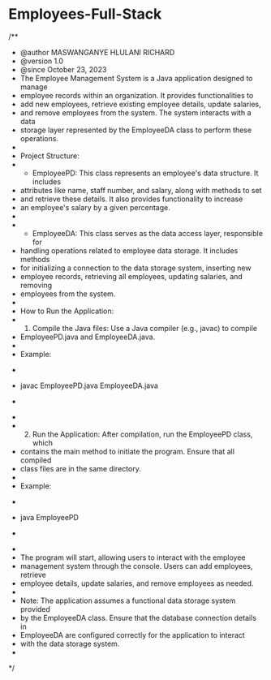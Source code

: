 # Employees-Full-Stack
/**
 * @author MASWANGANYE HLULANI RICHARD
 * @version 1.0
 * @since October 23, 2023
 * The Employee Management System is a Java application designed to manage
 * employee records within an organization. It provides functionalities to
 * add new employees, retrieve existing employee details, update salaries,
 * and remove employees from the system. The system interacts with a data
 * storage layer represented by the EmployeeDA class to perform these operations.
 *
 * Project Structure:
 * - EmployeePD: This class represents an employee's data structure. It includes
 *   attributes like name, staff number, and salary, along with methods to set
 *   and retrieve these details. It also provides functionality to increase
 *   an employee's salary by a given percentage.
 *
 * - EmployeeDA: This class serves as the data access layer, responsible for
 *   handling operations related to employee data storage. It includes methods
 *   for initializing a connection to the data storage system, inserting new
 *   employee records, retrieving all employees, updating salaries, and removing
 *   employees from the system.
 *
 * How to Run the Application:
 * 1. Compile the Java files: Use a Java compiler (e.g., javac) to compile
 *    EmployeePD.java and EmployeeDA.java.
 *
 *    Example:
 *    ```
 *    javac EmployeePD.java EmployeeDA.java
 *    ```
 *
 * 2. Run the Application: After compilation, run the EmployeePD class, which
 *    contains the main method to initiate the program. Ensure that all compiled
 *    class files are in the same directory.
 *
 *    Example:
 *    ```
 *    java EmployeePD
 *    ```
 *
 *    The program will start, allowing users to interact with the employee
 *    management system through the console. Users can add employees, retrieve
 *    employee details, update salaries, and remove employees as needed.
 *
 * Note: The application assumes a functional data storage system provided
 * by the EmployeeDA class. Ensure that the database connection details in
 * EmployeeDA are configured correctly for the application to interact
 * with the data storage system.
 *
*/

